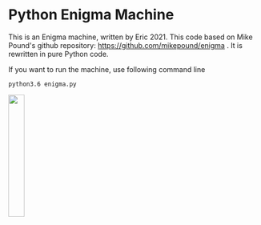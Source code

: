 # Python Enigma Machine
This is an Enigma machine, written by Eric 2021.
This code based on Mike Pound's github repository:
https://github.com/mikepound/enigma .
It is rewritten in pure Python code.

If you want to run the machine, use following command line

`
python3.6 enigma.py
`

<img src=https://upload.wikimedia.org/wikipedia/commons/3/3e/EnigmaMachineLabeled.jpg width=25% />



